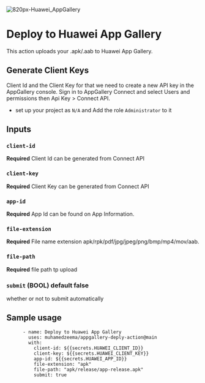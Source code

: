 ![820px-Huawei_AppGallery](https://user-images.githubusercontent.com/71822189/116457944-51f2e180-a864-11eb-86b9-520603a9d63a.png)
# Deploy to Huawei App Gallery
This action uploads your .apk/.aab to Huawei App Gallery.

## Generate Client Keys

Client Id and the Client Key for that we need to create a new API key in the AppGallery console. Sign in to AppGallery Connect and select Users and permissions then Api Key > Connect API.
* set up your project as `N/A` and Add the role `Administrator` to it



## Inputs

### `client-id`

**Required** Client Id can be generated from Connect API

### `client-key`

**Required** Client Key can be generated from Connect API

### `app-id`

**Required** App Id can be found on App Information.

### `file-extension`

**Required** File name extension apk/rpk/pdf/jpg/jpeg/png/bmp/mp4/mov/aab.

### `file-path`

**Required** file path tp upload

### `submit` (BOOL) default false

whether or not to submit automatically

## Sample usage

```
      - name: Deploy to Huawei App Gallery
        uses: muhamedzeema/appgallery-deply-action@main
        with:
          client-id: ${{secrets.HUAWEI_CLIENT_ID}}
          client-key: ${{secrets.HUAWEI_CLIENT_KEY}}
          app-id: ${{secrets.HUAWEI_APP_ID}}
          file-extension: "apk"
          file-path: "apk/release/app-release.apk"
          submit: true

